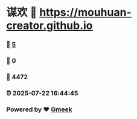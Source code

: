 # 谋欢 :link: https://mouhuan-creator.github.io 
### :page_facing_up: [5](https://mouhuan-creator.github.io/tag.html) 
### :speech_balloon: 0 
### :hibiscus: 4472 
### :alarm_clock: 2025-07-22 16:44:45 
### Powered by :heart: [Gmeek](https://github.com/Meekdai/Gmeek)
